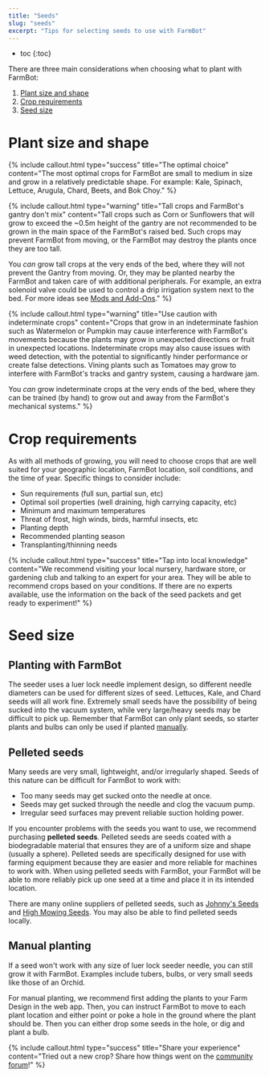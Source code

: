 ```yaml
---
title: "Seeds"
slug: "seeds"
excerpt: "Tips for selecting seeds to use with FarmBot"
---
```


* toc
{:toc}

There are three main considerations when choosing what to plant with FarmBot:
1. [Plant size and shape](#plant-size-and-shape)
2. [Crop requirements](#crop-requirements)
3. [Seed size](#seed-size)

# Plant size and shape



{%
include callout.html
type="success"
title="The optimal choice"
content="The most optimal crops for FarmBot are small to medium in size and grow in a relatively predictable shape. For example: Kale, Spinach, Lettuce, Arugula, Chard, Beets, and Bok Choy."
%}



{%
include callout.html
type="warning"
title="Tall crops and FarmBot's gantry don't mix"
content="Tall crops such as Corn or Sunflowers that will grow to exceed the ~0.5m height of the gantry are not recommended to be grown in the main space of the FarmBot's raised bed. Such crops may prevent FarmBot from moving, or the FarmBot may destroy the plants once they are too tall.

You _can_ grow tall crops at the very ends of the bed, where they will not prevent the Gantry from moving. Or, they may be planted nearby the FarmBot and taken care of with additional peripherals. For example, an extra solenoid valve could be used to control a drip irrigation system next to the bed. For more ideas see [Mods and Add-Ons](../mods.md)."
%}



{%
include callout.html
type="warning"
title="Use caution with indeterminate crops"
content="Crops that grow in an indeterminate fashion such as Watermelon or Pumpkin may cause interference with FarmBot's movements because the plants may grow in unexpected directions or fruit in unexpected locations. Indeterminate crops may also cause issues with weed detection, with the potential to significantly hinder performance or create false detections. Vining plants such as Tomatoes may grow to interfere with FarmBot's tracks and gantry system, causing a hardware jam.

You _can_ grow indeterminate crops at the very ends of the bed, where they can be trained (by hand) to grow out and away from the FarmBot's mechanical systems."
%}



# Crop requirements

As with all methods of growing, you will need to choose crops that are well suited for your geographic location, FarmBot location, soil conditions, and the time of year. Specific things to consider include:

* Sun requirements (full sun, partial sun, etc)
* Optimal soil properties (well draining, high carrying capacity, etc)
* Minimum and maximum temperatures
* Threat of frost, high winds, birds, harmful insects, etc
* Planting depth
* Recommended planting season
* Transplanting/thinning needs

{%
include callout.html
type="success"
title="Tap into local knowledge"
content="We recommend visiting your local nursery, hardware store, or gardening club and talking to an expert for your area. They will be able to recommend crops based on your conditions. If there are no experts available, use the information on the back of the seed packets and get ready to experiment!"
%}



# Seed size

## Planting with FarmBot

The seeder uses a luer lock needle implement design, so different needle diameters can be used for different sizes of seed. Lettuces, Kale, and Chard seeds will all work fine. Extremely small seeds have the possibility of being sucked into the vacuum system, while very large/heavy seeds may be difficult to pick up. Remember that FarmBot can only plant seeds, so starter plants and bulbs can only be used if planted [manually](#manual-planting).

## Pelleted seeds
Many seeds are very small, lightweight, and/or irregularly shaped. Seeds of this nature can be difficult for FarmBot to work with:

* Too many seeds may get sucked onto the needle at once.
* Seeds may get sucked through the needle and clog the vacuum pump.
* Irregular seed surfaces may prevent reliable suction holding power.

If you encounter problems with the seeds you want to use, we recommend purchasing **pelleted seeds**. Pelleted seeds are seeds coated with a biodegradable material that ensures they are of a uniform size and shape (usually a sphere). Pelleted seeds are specifically designed for use with farming equipment because they are easier and more reliable for machines to work with. When using pelleted seeds with FarmBot, your FarmBot will be able to more reliably pick up one seed at a time and place it in its intended location.

There are many online suppliers of pelleted seeds, such as [Johnny's Seeds](https://www.johnnyseeds.com/featured/pelleted-seeds/) and [High Mowing Seeds](https://www.highmowingseeds.com/pelleted-seed-varieties.html). You may also be able to find pelleted seeds locally.

## Manual planting

If a seed won't work with any size of luer lock seeder needle, you can still grow it with FarmBot. Examples include tubers, bulbs, or very small seeds like those of an Orchid.

For manual planting, we recommend first adding the plants to your Farm Design in the web app. Then, you can instruct FarmBot to move to each plant location and either point or poke a hole in the ground where the plant should be. Then you can either drop some seeds in the hole, or dig and plant a bulb.

{%
include callout.html
type="success"
title="Share your experience"
content="Tried out a new crop? Share how things went on the [community forum](http://forum.farmbot.org)!"
%}

